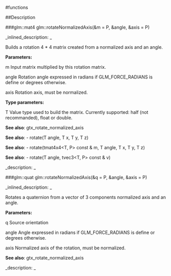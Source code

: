 #functions


<!--
_visible: True_
_advanced: False_
-->

##Description






<!----------------------------------------------------------------------------->

###glm::mat4 glm::rotateNormalizedAxis(&m = P, &angle, &axis = P)

<!--
_syntax: glm::rotateNormalizedAxis(&m = P, &angle, &axis = P)_
_name: glm::rotateNormalizedAxis_
_returns: glm::mat4_
_returns_description: _
_parameters: const glm::mat4 &m=P, const T &angle, const glm::vec3 &axis=P_
_version_started: 0.10.0_
_version_deprecated: _
_summary: _
_constant: False_
_static: False_
_visible: True_
_advanced: False_
-->

_inlined_description: _

Builds a rotation 4 * 4 matrix created from a normalized axis and an angle.


**Parameters:**

m Input matrix multiplied by this rotation matrix.

angle Rotation angle expressed in radians if GLM_FORCE_RADIANS is define or degrees otherwise.

axis Rotation axis, must be normalized.

**Type parameters:**

T Value type used to build the matrix. Currently supported: half (not recommanded), float or double.


**See also**: gtx_rotate_normalized_axis

**See also**: - rotate(T angle, T x, T y, T z)

**See also**: - rotate(tmat4x4<T, P> const & m, T angle, T x, T y, T z)

**See also**: - rotate(T angle, tvec3<T, P> const & v)





_description: _







<!----------------------------------------------------------------------------->

###glm::quat glm::rotateNormalizedAxis(&q = P, &angle, &axis = P)

<!--
_syntax: glm::rotateNormalizedAxis(&q = P, &angle, &axis = P)_
_name: glm::rotateNormalizedAxis_
_returns: glm::quat_
_returns_description: _
_parameters: const glm::quat &q=P, const T &angle, const glm::vec3 &axis=P_
_version_started: 0.10.0_
_version_deprecated: _
_summary: _
_constant: False_
_static: False_
_visible: True_
_advanced: False_
-->

_inlined_description: _

Rotates a quaternion from a vector of 3 components normalized axis and an angle.


**Parameters:**

q Source orientation

angle Angle expressed in radians if GLM_FORCE_RADIANS is define or degrees otherwise.

axis Normalized axis of the rotation, must be normalized.


**See also**: gtx_rotate_normalized_axis





_description: _







<!----------------------------------------------------------------------------->

